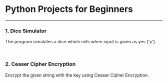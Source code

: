 # Python Projects for Beginners 
<hr>

### 1.  Dice Simulator
The program simulates a dice which rolls when input is given as yes ('y').

<br>

### 2.  Ceaser Cipher Encryption
Encrypt the given string with the key using Ceaser Cipher Encryption.
